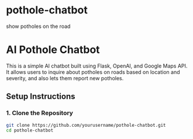 # pothole-chatbot
show potholes on the road
# AI Pothole Chatbot

This is a simple AI chatbot built using Flask, OpenAI, and Google Maps API. It allows users to inquire about potholes on roads based on location and severity, and also lets them report new potholes.

## Setup Instructions

### 1. Clone the Repository

```bash
git clone https://github.com/yourusername/pothole-chatbot.git
cd pothole-chatbot
